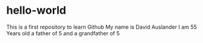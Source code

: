 # hello-world
This is a first repository to learn Github
My name is David Auslander 
I am 55 Years old a father of 5 and a grandfather of 5
